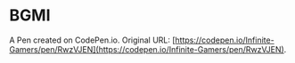 # BGMI

A Pen created on CodePen.io. Original URL: [https://codepen.io/Infinite-Gamers/pen/RwzVJEN](https://codepen.io/Infinite-Gamers/pen/RwzVJEN).

